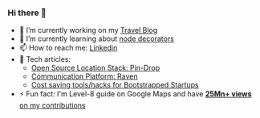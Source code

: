 ### Hi there 👋

<!--
**thekosmix/thekosmix** is a ✨ _special_ ✨ repository because its `README.md` (this file) appears on your GitHub profile.

Here are some ideas to get you started:
-->
- 🔭 I’m currently working on my [Travel Blog](https://www.thekosmix.com/)
- 🌱 I’m currently learning about [node decorators](https://dev.to/thekosmix/decorators-saviour-of-the-typescript-devs-3k1d)
- 📫 How to reach me: [Linkedin](https://www.linkedin.com/in/kumarsiddharth/)
- 💬 Tech articles:
  - [Open Source Location Stack: Pin-Drop](https://medium.com/uc-engineering/how-uc-built-its-in-house-location-stack-pin-drop-using-open-source-part-one-b2a5ab14b734)
  - [Communication Platform: Raven](https://medium.com/uc-engineering/why-did-we-build-ucs-central-communication-platform-raven-5782544ad02d)
  - [Cost saving tools/hacks for Bootstrapped Startups](https://dev.to/thekosmix/cost-saving-hackstools-for-early-stage-startups-4emk)
- ⚡ Fun fact: I'm Level-8 guide on Google Maps and have [**25Mn+ views** on my contributions](https://www.google.co.in/maps/contrib/118147622802569594383)

<!-- 
![Siddharth's GitHub stats](https://github-readme-stats.vercel.app/api?username=thekosmix&show_icons=true&theme=radical) 
-->

<!--
- 👯 I’m looking to collaborate on ...
- 🤔 I’m looking for help with ...
- 😄 Pronouns: ...
-->
